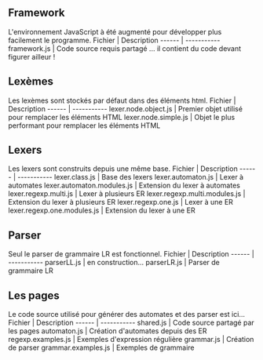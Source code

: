 ﻿## Framework
L'environnement JavaScript à été augmenté pour développer plus facilement le programme.
Fichier | Description
------ | -----------
framework.js | Code source requis partagé ... il contient du code devant figurer ailleur !

## Lexèmes
Les lexèmes sont stockés par défaut dans des éléments html.
Fichier | Description
------ | -----------
lexer.node.object.js | Premier objet utilisé pour remplacer les éléments HTML
lexer.node.simple.js | Objet le plus performant pour remplacer les éléments HTML

## Lexers
Les lexers sont construits depuis une même base.
Fichier | Description
------ | -----------
lexer.class.js | Base des lexers
lexer.automaton.js | Lexer à automates
lexer.automaton.modules.js | Extension du lexer à automates
lexer.regexp.multi.js | Lexer à plusieurs ER
lexer.regexp.multi.modules.js | Extension du lexer à plusieurs ER
lexer.regexp.one.js | Lexer à une ER
lexer.regexp.one.modules.js | Extension du lexer à une ER

## Parser
Seul le parser de grammaire LR est fonctionnel.
Fichier | Description
------ | -----------
parserLL.js | en construction...
parserLR.js | Parser de grammaire LR

## Les pages
Le code source utilisé pour générer des automates et des parser est ici...
Fichier | Description
------ | -----------
shared.js | Code source partagé par les pages
automaton.js | Création d'automates depuis des ER
regexp.examples.js | Exemples d'expression régulière
grammar.js | Création de parser
grammar.examples.js | Exemples de grammaire

